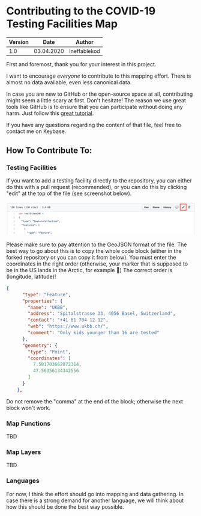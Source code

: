 # Contributing to the COVID-19 Testing Facilities Map

| Version | Date       | Author       |
| ------- | ---------- | ------------ |
| 1.0     | 03.04.2020 | Ineffablekod |

First and foremost, thank you for your interest in this project. 

I want to encourage _everyone_ to contribute to this mapping effort. There is almost no data available, even less canonical data. 

In case you are new to GitHub or the open-source space at all, contributing might seem a little scary at first. Don't hesitate! The reason we use great tools like GitHub is to ensure that you can participate without doing any harm. Just follow this [great tutorial](https://github.com/firstcontributions/first-contributions). 

If you have any questions regarding the content of that file, feel free to contact me on Keybase. 

## How To Contribute To:

### Testing Facilities

If you want to add a testing facility directly to the repository, you can either do this with a pull request (recommended), or you can do this by clicking "edit" at the top of the file (see screenshot below). 

![Screenshot editing online](img/contributing/contributing_editing.png)

Please make sure to pay attention to the GeoJSON format of the file. The best way to go about this is to copy the whole code block (either in the forked repository or you can copy it from below). 
You must enter the coordinates in the right order (otherwise, your marker that is supposed to be in the US lands in the Arctic, for example :grimacing:) The correct order is (longitude, latitude)! 

```JSON
{
      "type": "Feature",
      "properties": {
        "name": "UKBB",
        "address": "Spitalstrasse 33, 4056 Basel, Switzerland",
        "contact": "+41 61 704 12 12",
        "web": "https://www.ukbb.ch/",
        "comment": "Only kids younger than 16 are tested"
      },
      "geometry": {
        "type": "Point",
        "coordinates": [
          7.581703662872314,
          47.56356134342556
        ]
      }
    },
```

Do not remove the "comma" at the end of the block; otherwise the next block won't work. 

### Map Functions

TBD

### Map Layers

TBD

### Languages

For now, I think the effort should go into mapping and data gathering. In case there is a strong demand for another language, we will think about how this should be done the best way possible. 